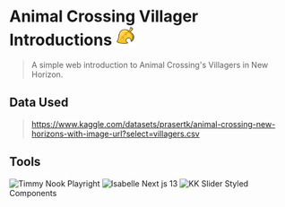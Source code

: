
 # Animal Crossing Villager Introductions <img width='35px' src='public\goldenLeaf.svg'></img> 

>A simple web introduction to Animal Crossing's Villagers in New Horizon.

## Data Used

>https://www.kaggle.com/datasets/prasertk/animal-crossing-new-horizons-with-image-url?select=villagers.csv

## Tools 
![Timmy Nook](https://user-images.githubusercontent.com/91308007/218234503-90cf69fc-067a-418e-9882-47fc0ae4317c.png/35/35) Playright
![Isabelle](https://user-images.githubusercontent.com/91308007/218234515-e49ad745-f12b-445c-9b9b-599b6240df8d.png) Next js 13
![KK Slider](https://user-images.githubusercontent.com/91308007/218234520-0e02a2c5-d618-4133-9fa1-287b3f480358.png) Styled Components 
